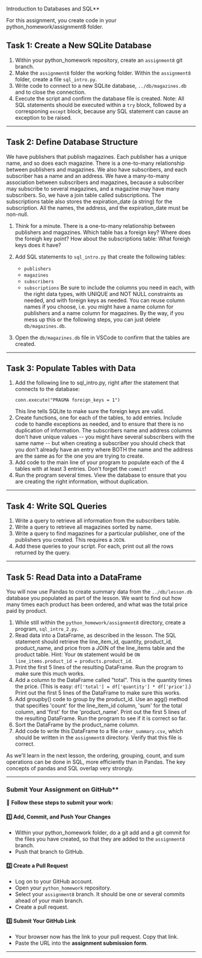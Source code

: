 Introduction to Databases and SQL**

For this assignment, you create code in your python_homework/assignment8 folder.


## **Task 1: Create a New SQLite Database**
1. Within your python_homework repository, create an `assignment8` git branch.
2. Make the `assignment8`  folder the working folder.  Within the `assignment8` folder, create a file `sql_intro.py`.
3. Write code to connect to a new SQLite database, `../db/magazines.db` and to close the connection.
4. Execute the script and confirm the database file is created.  Note: All SQL statements should be executed within a `try` block, followed by a corresponing `except` block, because any SQL statement can cause an exception to be raised.

---

## **Task 2: Define Database Structure**
We have publishers that publish magazines.  Each publisher has a unique name, and so does each magazine.  There is a one-to-many relationship between publishers and magazines.  We also have subscribers, and each subscriber has a name and an address.  We have a many-to-many association between subscribers and magazines, because a subscriber may subscribe to several magazines, and a magazine may have many subscribers.  So, we have a join table called subscriptions.  The subscriptions table also stores the expiration_date (a string) for the subscription.  All the names, the address, and the expiration_date must be non-null.  

1. Think for a minute.  There is a one-to-many relationship between publishers and magazines.  Which table has a foreign key? Where does the foreigh key point?  How about the subscriptions table: What foreigh keys does it have?

2. Add SQL statements to `sql_intro.py` that create the following tables:
   - `publishers`
   - `magazines`
   - `subscribers`
   - `subscriptions`
   Be sure to include the columns you need in each, with the right data types, with UNIQUE and NOT NULL constraints as needed, and with foreign keys as needed.  You can reuse column names if you choose, i.e. you might have a name column for publishers and a name column for magazines.  By the way, if you mess up this or the following steps, you can just delete `db/magazines.db`.

3. Open the `db/magazines.db` file in VSCode to confirm that the tables are created.

---

## **Task 3: Populate Tables with Data**
1. Add the following line to sql_intro.py, right after the statement that connects to the database:
   ```
   conn.execute("PRAGMA foreign_keys = 1")
   ```
   This line tells SQLite to make sure the foreign keys are valid.
2. Create functions, one for each of the tables, to add entries.  Include code to handle exceptions as needed, and to ensure that there is no duplication of information.  The subscribers name and address columns don't have unique values -- you might have several subscribers with the same name -- but when creating a subscriber you should check that you don't already have an entry where BOTH the name and the address are the same as for the one you are trying to create.
3. Add code to the main line of your program to populate each of the 4 tables with at least 3 entries.  Don't forget the `commit`!
4. Run the program several times.  View the database to ensure that you are creating the right information, without duplication.

---

## **Task 4: Write SQL Queries**
1. Write a query to retrieve all information from the subscribers table.
2. Write a query to retrieve all magazines sorted by name.
3. Write a query to find magazines for a particular publisher, one of the publishers you created.  This requires a `JOIN`. 
4. Add these queries to your script.  For each, print out all the rows returned by the query.

---

## **Task 5: Read Data into a DataFrame**

You will now use Pandas to create summary data from the `../db/lesson.db` database you populated as part of the lesson.  We want to find out how many times each product has been ordered, and what was the total price paid by product.

1. While still within the `python_homework/assignment8` directory, create a program, `sql_intro_2.py`.
2. Read data into a DataFrame, as described in the lesson.  The SQL statement should retrieve the line_item_id, quantity, product_id, product_name, and price from a JOIN of the line_items table and the product table. Hint: Your `ON` statement would be `ON line_items.product_id = products.product_id`.
3. Print the first 5 lines of the resulting DataFrame.  Run the program to make sure this much works.
4. Add a column to the DataFrame called "total".  This is the quantity times the price.  (This is easy: `df['total'] = df['quantity'] * df['price']`.)  Print out the first 5 lines of the DataFrame to make sure this works.
5. Add groupby() code to group by the product_id.  Use an agg() method that specifies 'count' for the line_item_id column, 'sum' for the total column, and 'first' for the 'product_name'.  Print out the first 5 lines of the resulting DataFrame.  Run the program to see if it is correct so far.
6. Sort the DataFrame by the product_name column.
7. Add code to write this DataFrame to a file `order_summary.csv`, which should be written in the `assignment8` directory.  Verify that this file is correct.

As we'll learn in the next lesson, the ordering, grouping, count, and sum operations can be done in SQL, more efficiently than in Pandas.  The key concepts of pandas and SQL overlap very strongly.

---

### Submit Your Assignment on GitHub**  

📌 **Follow these steps to submit your work:**  

#### **1️⃣ Add, Commit, and Push Your Changes**  
- Within your python_homework folder, do a git add and a git commit for the files you have created, so that they are added to the `assignment8` branch.
- Push that branch to GitHub. 

#### **2️⃣ Create a Pull Request**  
- Log on to your GitHub account.
- Open your `python_homework` repository.
- Select your `assignment8` branch.  It should be one or several commits ahead of your main branch.
- Create a pull request.

#### **3️⃣ Submit Your GitHub Link**  
- Your browser now has the link to your pull request.  Copy that link. 
- Paste the URL into the **assignment submission form**. 

---


